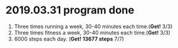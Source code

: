 # 2019.03.31 program done


 
1. Three times running a week, 30-40 minutes each time.(**Get!** 3/3)
2. Three times fitness a week, 30-40 minutes each time.(**Get!** 3/3)
3. 6000 steps each day. (**Get!** **13677 steps** 7/7)
